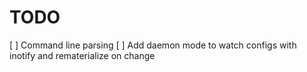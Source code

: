 # TODO

[ ] Command line parsing
[ ] Add daemon mode to watch configs with inotify and rematerialize on change
